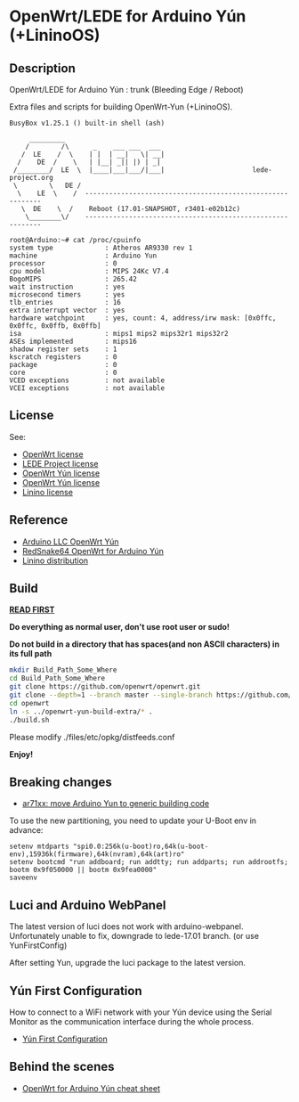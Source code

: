 # OpenWrt/LEDE for Arduino Yún (+LininoOS)

## Description

OpenWrt/LEDE for Arduino Yún : trunk (Bleeding Edge / Reboot)

Extra files and scripts for building OpenWrt-Yun (+LininoOS).

```
BusyBox v1.25.1 () built-in shell (ash)

     _________
    /        /\      _    ___ ___  ___
   /  LE    /  \    | |  | __|   \| __|
  /    DE  /    \   | |__| _|| |) | _|
 /________/  LE  \  |____|___|___/|___|                      lede-project.org
 \        \   DE /
  \    LE  \    /  -----------------------------------------------------------
   \  DE    \  /    Reboot (17.01-SNAPSHOT, r3401-e02b12c)
    \________\/    -----------------------------------------------------------

root@Arduino:~# cat /proc/cpuinfo
system type             : Atheros AR9330 rev 1
machine                 : Arduino Yun
processor               : 0
cpu model               : MIPS 24Kc V7.4
BogoMIPS                : 265.42
wait instruction        : yes
microsecond timers      : yes
tlb_entries             : 16
extra interrupt vector  : yes
hardware watchpoint     : yes, count: 4, address/irw mask: [0x0ffc, 0x0ffc, 0x0ffb, 0x0ffb]
isa                     : mips1 mips2 mips32r1 mips32r2
ASEs implemented        : mips16
shadow register sets    : 1
kscratch registers      : 0
package                 : 0
core                    : 0
VCED exceptions         : not available
VCEI exceptions         : not available
```

## License

See:
- [OpenWrt license](http://wiki.openwrt.org/about/license)
- [LEDE Project license](https://git.lede-project.org/?p=source.git;a=blob_plain;f=LICENSE;hb=HEAD)
- [OpenWrt Yún license](https://github.com/arduino/openwrt-yun/blob/master/LICENSE)
- [OpenWrt Yún license](https://github.com/RedSnake64/openwrt-yun/blob/15.05/LICENSE)
- [Linino license](https://github.com/linino/linino_distro/blob/master/LICENSE)

## Reference
- [Arduino LLC OpenWrt Yún](https://github.com/arduino/openwrt-yun)
- [RedSnake64 OpenWrt for Arduino Yún](https://github.com/RedSnake64/openwrt-yun/tree/15.05)
- [Linino distribution](https://github.com/linino/linino_distro)

## Build
[**READ FIRST**](https://openwrt.org/docs/guide-developer/build-system/use-buildsystem)

**Do everything as normal user, don't use root user or sudo!**

**Do not build in a directory that has spaces(and non ASCII characters) in its full path**

```bash
mkdir Build_Path_Some_Where
cd Build_Path_Some_Where
git clone https://github.com/openwrt/openwrt.git
git clone --depth=1 --branch master --single-branch https://github.com/nxhack/openwrt-yun-build-extra.git
cd openwrt
ln -s ../openwrt-yun-build-extra/* .
./build.sh
```
Please modify ./files/etc/opkg/distfeeds.conf

**Enjoy!**

## Breaking changes
- [ar71xx: move Arduino Yun to generic building code ](https://github.com/lede-project/source/commit/bb46b635df48d5c2368f98646c16e3333cbc11fb)

To use the new partitioning, you need to update your U-Boot env in advance:
```
setenv mtdparts "spi0.0:256k(u-boot)ro,64k(u-boot-env),15936k(firmware),64k(nvram),64k(art)ro"
setenv bootcmd "run addboard; run addtty; run addparts; run addrootfs; bootm 0x9f050000 || bootm 0x9fea0000"
saveenv
```

## Luci and Arduino WebPanel
The latest version of luci does not work with arduino-webpanel.
Unfortunately unable to fix, downgrade to lede-17.01 branch. (or use YunFirstConfig)

After setting Yun, upgrade the luci package to the latest version.

## Yún First Configuration
How to connect to a WiFi network with your Yún device using the Serial Monitor as the communication interface during the whole process.

- [Yún First Configuration](https://www.arduino.cc/en/Tutorial/YunFirstConfig)

## Behind the scenes
- [OpenWrt for Arduino Yún cheat sheet](http://www.egrep.jp/wiki/index.php/OpenWrt_for_Arduino_Yun_cheat_sheet)
